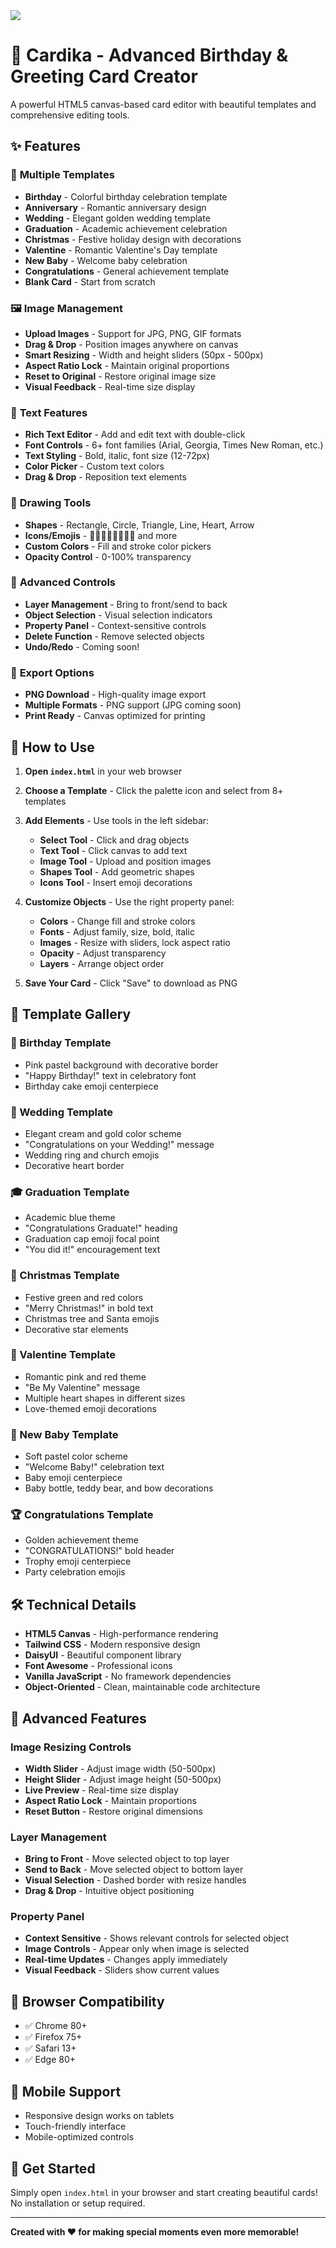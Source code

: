 <img src="https://i.ibb.co.com/CsMn6rnC/image.png">

# 🎨 Cardika - Advanced Birthday & Greeting Card Creator

A powerful HTML5 canvas-based card editor with beautiful templates and comprehensive editing tools.

## ✨ Features

### 🎯 **Multiple Templates**

-   **Birthday** - Colorful birthday celebration template
-   **Anniversary** - Romantic anniversary design
-   **Wedding** - Elegant golden wedding template
-   **Graduation** - Academic achievement celebration
-   **Christmas** - Festive holiday design with decorations
-   **Valentine** - Romantic Valentine's Day template
-   **New Baby** - Welcome baby celebration
-   **Congratulations** - General achievement template
-   **Blank Card** - Start from scratch

### 🖼️ **Image Management**

-   **Upload Images** - Support for JPG, PNG, GIF formats
-   **Drag & Drop** - Position images anywhere on canvas
-   **Smart Resizing** - Width and height sliders (50px - 500px)
-   **Aspect Ratio Lock** - Maintain original proportions
-   **Reset to Original** - Restore original image size
-   **Visual Feedback** - Real-time size display

### 📝 **Text Features**

-   **Rich Text Editor** - Add and edit text with double-click
-   **Font Controls** - 6+ font families (Arial, Georgia, Times New Roman, etc.)
-   **Text Styling** - Bold, italic, font size (12-72px)
-   **Color Picker** - Custom text colors
-   **Drag & Drop** - Reposition text elements

### 🎨 **Drawing Tools**

-   **Shapes** - Rectangle, Circle, Triangle, Line, Heart, Arrow
-   **Icons/Emojis** - 🎉🎂🎈🎁💝🌟💖🌹 and more
-   **Custom Colors** - Fill and stroke color pickers
-   **Opacity Control** - 0-100% transparency

### 🎯 **Advanced Controls**

-   **Layer Management** - Bring to front/send to back
-   **Object Selection** - Visual selection indicators
-   **Property Panel** - Context-sensitive controls
-   **Delete Function** - Remove selected objects
-   **Undo/Redo** - Coming soon!

### 💾 **Export Options**

-   **PNG Download** - High-quality image export
-   **Multiple Formats** - PNG support (JPG coming soon)
-   **Print Ready** - Canvas optimized for printing

## 🚀 How to Use

1. **Open `index.html`** in your web browser
2. **Choose a Template** - Click the palette icon and select from 8+ templates
3. **Add Elements** - Use tools in the left sidebar:

    - **Select Tool** - Click and drag objects
    - **Text Tool** - Click canvas to add text
    - **Image Tool** - Upload and position images
    - **Shapes Tool** - Add geometric shapes
    - **Icons Tool** - Insert emoji decorations

4. **Customize Objects** - Use the right property panel:

    - **Colors** - Change fill and stroke colors
    - **Fonts** - Adjust family, size, bold, italic
    - **Images** - Resize with sliders, lock aspect ratio
    - **Opacity** - Adjust transparency
    - **Layers** - Arrange object order

5. **Save Your Card** - Click "Save" to download as PNG

## 🎨 Template Gallery

### 🎂 Birthday Template

-   Pink pastel background with decorative border
-   "Happy Birthday!" text in celebratory font
-   Birthday cake emoji centerpiece

### 💍 Wedding Template

-   Elegant cream and gold color scheme
-   "Congratulations on your Wedding!" message
-   Wedding ring and church emojis
-   Decorative heart border

### 🎓 Graduation Template

-   Academic blue theme
-   "Congratulations Graduate!" heading
-   Graduation cap emoji focal point
-   "You did it!" encouragement text

### 🎄 Christmas Template

-   Festive green and red colors
-   "Merry Christmas!" in bold text
-   Christmas tree and Santa emojis
-   Decorative star elements

### 💖 Valentine Template

-   Romantic pink and red theme
-   "Be My Valentine" message
-   Multiple heart shapes in different sizes
-   Love-themed emoji decorations

### 👶 New Baby Template

-   Soft pastel color scheme
-   "Welcome Baby!" celebration text
-   Baby emoji centerpiece
-   Baby bottle, teddy bear, and bow decorations

### 🏆 Congratulations Template

-   Golden achievement theme
-   "CONGRATULATIONS!" bold header
-   Trophy emoji centerpiece
-   Party celebration emojis

## 🛠️ Technical Details

-   **HTML5 Canvas** - High-performance rendering
-   **Tailwind CSS** - Modern responsive design
-   **DaisyUI** - Beautiful component library
-   **Font Awesome** - Professional icons
-   **Vanilla JavaScript** - No framework dependencies
-   **Object-Oriented** - Clean, maintainable code architecture

## 🎯 Advanced Features

### Image Resizing Controls

-   **Width Slider** - Adjust image width (50-500px)
-   **Height Slider** - Adjust image height (50-500px)
-   **Live Preview** - Real-time size display
-   **Aspect Ratio Lock** - Maintain proportions
-   **Reset Button** - Restore original dimensions

### Layer Management

-   **Bring to Front** - Move selected object to top layer
-   **Send to Back** - Move selected object to bottom layer
-   **Visual Selection** - Dashed border with resize handles
-   **Drag & Drop** - Intuitive object positioning

### Property Panel

-   **Context Sensitive** - Shows relevant controls for selected object
-   **Image Controls** - Appear only when image is selected
-   **Real-time Updates** - Changes apply immediately
-   **Visual Feedback** - Sliders show current values

## 🔧 Browser Compatibility

-   ✅ Chrome 80+
-   ✅ Firefox 75+
-   ✅ Safari 13+
-   ✅ Edge 80+

## 📱 Mobile Support

-   Responsive design works on tablets
-   Touch-friendly interface
-   Mobile-optimized controls

## 🎉 Get Started

Simply open `index.html` in your browser and start creating beautiful cards! No installation or setup required.

---

**Created with ❤️ for making special moments even more memorable!**
